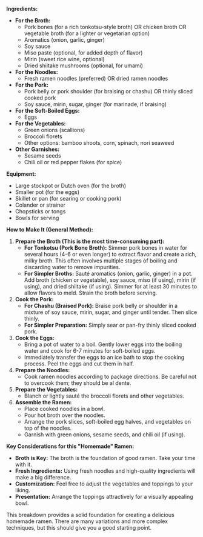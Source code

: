 
**Ingredients:**

* **For the Broth:**  
  * Pork bones (for a rich tonkotsu-style broth) OR chicken broth OR vegetable broth (for a lighter or vegetarian option)  
  * Aromatics (onion, garlic, ginger)  
  * Soy sauce  
  * Miso paste (optional, for added depth of flavor)  
  * Mirin (sweet rice wine, optional)  
  * Dried shiitake mushrooms (optional, for umami)  
* **For the Noodles:**  
  * Fresh ramen noodles (preferred) OR dried ramen noodles  
* **For the Pork:**  
  * Pork belly or pork shoulder (for braising or chashu) OR thinly sliced cooked pork  
  * Soy sauce, mirin, sugar, ginger (for marinade, if braising)  
* **For the Soft-Boiled Eggs:**  
  * Eggs  
* **For the Vegetables:**  
  * Green onions (scallions)  
  * Broccoli florets  
  * Other options: bamboo shoots, corn, spinach, nori seaweed  
* **Other Garnishes:**  
  * Sesame seeds  
  * Chili oil or red pepper flakes (for spice)

**Equipment:**

* Large stockpot or Dutch oven (for the broth)  
* Smaller pot (for the eggs)  
* Skillet or pan (for searing or cooking pork)  
* Colander or strainer  
* Chopsticks or tongs  
* Bowls for serving

**How to Make It (General Method):**

1. **Prepare the Broth (This is the most time-consuming part):**  
   * **For Tonkotsu (Pork Bone Broth):** Simmer pork bones in water for several hours (4-6 or even longer) to extract flavor and create a rich, milky broth. This often involves multiple stages of boiling and discarding water to remove impurities.  
   * **For Simpler Broths:** Sauté aromatics (onion, garlic, ginger) in a pot. Add broth (chicken or vegetable), soy sauce, miso (if using), mirin (if using), and dried shiitake (if using). Simmer for at least 30 minutes to allow flavors to meld. Strain the broth before serving.  
2. **Cook the Pork:**  
   * **For Chashu (Braised Pork):** Braise pork belly or shoulder in a mixture of soy sauce, mirin, sugar, and ginger until tender. Then slice thinly.  
   * **For Simpler Preparation:** Simply sear or pan-fry thinly sliced cooked pork.  
3. **Cook the Eggs:**  
   * Bring a pot of water to a boil. Gently lower eggs into the boiling water and cook for 6-7 minutes for soft-boiled eggs.  
   * Immediately transfer the eggs to an ice bath to stop the cooking process. Peel the eggs and cut them in half.  
4. **Prepare the Noodles:**  
   * Cook ramen noodles according to package directions. Be careful not to overcook them; they should be al dente.  
5. **Prepare the Vegetables:**  
   * Blanch or lightly sauté the broccoli florets and other vegetables.  
6. **Assemble the Ramen:**  
   * Place cooked noodles in a bowl.  
   * Pour hot broth over the noodles.  
   * Arrange the pork slices, soft-boiled egg halves, and vegetables on top of the noodles.  
   * Garnish with green onions, sesame seeds, and chili oil (if using).

**Key Considerations for this "Homemade" Ramen:**

* **Broth is Key:** The broth is the foundation of good ramen. Take your time with it.  
* **Fresh Ingredients:** Using fresh noodles and high-quality ingredients will make a big difference.  
* **Customization:** Feel free to adjust the vegetables and toppings to your liking.  
* **Presentation:** Arrange the toppings attractively for a visually appealing bowl.

This breakdown provides a solid foundation for creating a delicious homemade ramen. There are many variations and more complex techniques, but this should give you a good starting point.